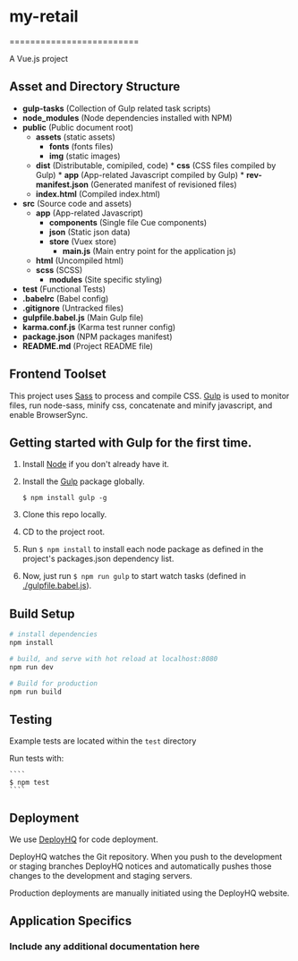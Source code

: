 # my-retail
=========================

A Vue.js project

Asset and Directory Structure
---------------
* **gulp-tasks** (Collection of Gulp related task scripts)
* **node_modules** (Node dependencies installed with NPM)
* **public** (Public document root)
	* **assets** (static assets)
		* **fonts** (fonts files)
		* **img** (static images)
	* **dist** (Distributable, comipiled, code)
			* **css** (CSS files compiled by Gulp)
			* **app** (App-related Javascript compiled by Gulp)
			* **rev-manifest.json** (Generated manifest of revisioned files)
	* **index.html** (Compiled index.html)
* **src** (Source code and assets)
	* **app** (App-related  Javascript)
		* **components** (Single file Cue components)
		* **json** (Static json data)
		* **store** (Vuex store)
			* **main.js** (Main entry point for the application js)
	* **html** (Uncompiled html)
	* **scss** (SCSS)
		* **modules** (Site specific styling)
* **test** (Functional Tests)
* **.babelrc** (Babel config)
* **.gitignore** (Untracked files)
* **gulpfile.babel.js** (Main Gulp file)
* **karma.conf.js** (Karma test runner config)
* **package.json** (NPM packages manifest)
* **README.md** (Project README file)


Frontend Toolset
---------------

This project uses [Sass](http://sass-lang.com) to process and compile CSS. [Gulp](http://gulpjs.com/) is used to monitor files, run node-sass, minify css, concatenate and minify javascript, and enable BrowserSync.

## Getting started with Gulp for the first time.
1. Install [Node](http://nodejs.org/download/) if you don't already have it.
2. Install the [Gulp](http://gulpjs.com/) package globally.

	````
	$ npm install gulp -g
	````

3. Clone this repo locally.
4. CD to the project root.
5. Run `$ npm install` to install each node package as defined in the project's packages.json dependency list.
6. Now, just run `$ npm run gulp` to start watch tasks (defined in [./gulpfile.babel.js](gulpfile.babel.js)).


Build Setup
---------------

``` bash
# install dependencies
npm install

# build, and serve with hot reload at localhost:8080
npm run dev

# Build for production
npm run build
```

Testing
---------------
Example tests are located within the `test` directory

Run tests with:

	````
	$ npm test
	````

Deployment
---------------
We use [DeployHQ](http://deployhq.com/) for code deployment.

DeployHQ watches the Git repository. When you push to the development or staging branches DeployHQ notices and automatically pushes those changes to the development and staging servers.

Production deployments are manually initiated using the DeployHQ website.

Application Specifics
--------------------------
### Include any additional documentation here